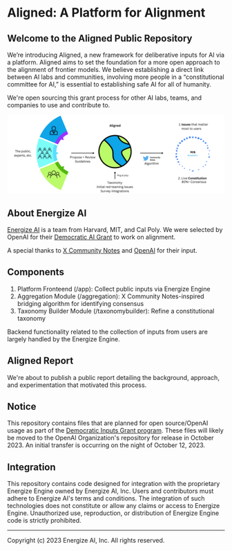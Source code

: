 # Aligned: A Platform for Alignment

## Welcome to the Aligned Public Repository

We’re introducing Aligned, a new framework for deliberative inputs for AI via a platform. Aligned aims to set the foundation for a more open approach to the alignment of frontier models. We believe establishing a direct link between AI labs and communities, involving more people in a “constitutional committee for AI,” is essential to establishing safe AI for all of humanity.

We're open sourcing this grant process for other AI labs, teams, and companies to use and contribute to.

![](process.png)

## About Energize AI

[Energize AI](https://energize.ai/) is a team from Harvard, MIT, and Cal Poly. We were selected by OpenAI for their [Democratic AI Grant](https://openai.com/blog/democratic-inputs-to-ai) to work on alignment.

A special thanks to [X Community Notes](https://communitynotes.twitter.com/guide/en/about/introduction) and [OpenAI](https://openai.com/) for their input.

## Components

1. Platform Fronteend (/app): Collect public inputs via Energize Engine
2. Aggregation Module (/aggregation): X Community Notes-inspired bridging algorithm for identifying consensus
3. Taxonomy Builder Module (/taxonomybuilder): Refine a constitutional taxonomy

Backend functionality related to the collection of inputs from users are largely handled by the Energize Engine.

## Aligned Report

We're about to publish a public report detailing the background, approach, and experimentation that motivated this process.

## Notice

This repository contains files that are planned for open source/OpenAI usage as part of the [Democratic Inputs Grant program](https://openai.com/blog/democratic-inputs-to-ai). These files will likely be moved to the OpenAI Organization's repository for release in October 2023. An initial transfer is occurring on the night of October 12, 2023.

## Integration

This repository contains code designed for integration with the proprietary Energize Engine owned by Energize AI, Inc. Users and contributors must adhere to Energize AI's terms and conditions. The integration of such technologies does not constitute or allow any claims or access to Energize Engine. Unauthorized use, reproduction, or distribution of Energize Engine code is strictly prohibited.

---
Copyright (c) 2023 Energize AI, Inc. All rights reserved.
